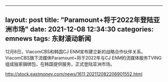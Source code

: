 
---
layout: post
title: "Paramount+将于2022年登陆亚洲市场"
date: 2021-12-08 12:34:30
categories: emnews
tags: 东财滚动新闻
---

12月8日，ViacomCBS和韩国CJ ENM宣布建立新的战略合作伙伴关系。ViacomCBS旗下流媒体Paramount+将于2022年与CJ ENM的流媒体服务TVING组成独家捆绑包，在韩国提供服务，正式登陆亚洲市场。

<http://stock.eastmoney.com/news/1611,202112082206901552.html>